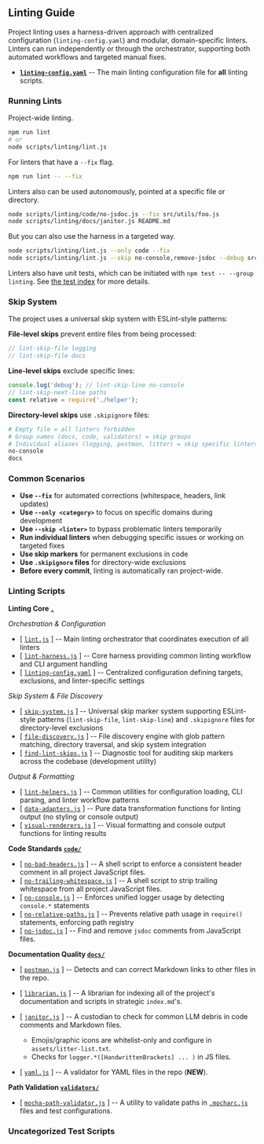 ## Linting Guide

Project linting uses a harness-driven approach with centralized configuration (`linting-config.yaml`) and modular, domain-specific linters. Linters can run independently or through the orchestrator, supporting both automated workflows and targeted manual fixes.

- [**`linting-config.yaml`**](linting-config.yaml)
  -- The main linting configuration file for **all** linting scripts.

### Running Lints

Project-wide linting.
```bash
npm run lint
# or
node scripts/linting/lint.js
```
For linters that have a `--fix` flag.
```bash
npm run lint -- --fix
```
Linters also can be used autonomously, pointed at a specific file or directory.
```bash
node scripts/linting/code/no-jsdoc.js --fix src/utils/foo.js
node scripts/linting/docs/janitor.js README.md
```
But you can also use the harness in a targeted way.
```bash
node scripts/linting/lint.js --only code --fix
node scripts/linting/lint.js --skip no-console,remove-jsdoc --debug src/
```

Linters also have unit tests, which can be initiated with `npm test -- --group linting`.
See [the test index](../../test/index.md) for more details.

### Skip System

The project uses a universal skip system with ESLint-style patterns:

**File-level skips** prevent entire files from being processed:
```javascript
// lint-skip-file logging
// lint-skip-file docs
```

**Line-level skips** exclude specific lines:
```javascript
console.log('debug'); // lint-skip-line no-console
// lint-skip-next-line paths
const relative = require('./helper');
```

**Directory-level skips** use `.skipignore` files:
```bash
# Empty file = all linters forbidden
# Group names (docs, code, validators) = skip groups
# Individual aliases (logging, postman, litter) = skip specific linters
no-console
docs
```

### Common Scenarios

- **Use `--fix`** for automated corrections (whitespace, headers, link updates)
- **Use `--only <category>`** to focus on specific domains during development
- **Use `--skip <linter>`** to bypass problematic linters temporarily
- **Run individual linters** when debugging specific issues or working on targeted fixes
- **Use skip markers** for permanent exclusions in code
- **Use `.skipignore` files** for directory-wide exclusions
- **Before every commit**, linting is automatically ran project-wide.

### Linting Scripts

**Linting Core [`.`](index.md)**

*Orchestration & Configuration*
- [ [`lint.js`](lint.js) ]
  -- Main linting orchestrator that coordinates execution of all linters
- [ [`lint-harness.js`](lint-harness.js) ]
  -- Core harness providing common linting workflow and CLI argument handling
- [ [`linting-config.yaml`](linting-config.yaml) ]
  -- Centralized configuration defining targets, exclusions, and linter-specific settings

*Skip System & File Discovery*
- [ [`skip-system.js`](lib/skip-system.js) ]
  -- Universal skip marker system supporting ESLint-style patterns (`lint-skip-file`, `lint-skip-line`) and `.skipignore` files for directory-level exclusions
- [ [`file-discovery.js`](lib/file-discovery.js) ]
  -- File discovery engine with glob pattern matching, directory traversal, and skip system integration
- [ [`find-lint-skips.js`](lib/find-lint-skips.js) ]
  -- Diagnostic tool for auditing skip markers across the codebase (development utility)

*Output & Formatting*
- [ [`lint-helpers.js`](lib/lint-helpers.js) ]
  -- Common utilities for configuration loading, CLI parsing, and linter workflow patterns
- [ [`data-adapters.js`](lib/data-adapters.js) ]
  -- Pure data transformation functions for linting output (no styling or console output)
- [ [`visual-renderers.js`](lib/visual-renderers.js) ]
  -- Visual formatting and console output functions for linting results

**Code Standards [`code/`](code/)**
- [ [`no-bad-headers.js`](code/no-bad-headers.js) ]
  -- A shell script to enforce a consistent header comment in all project JavaScript files.
- [ [`no-trailing-whitespace.js`](code/no-trailing-whitespace.js) ]
  -- A shell script to strip trailing whitespace from all project JavaScript files.   
- [ [`no-console.js`](code/no-console.js) ]
  -- Enforces unified logger usage by detecting `console.*` statements
- [ [`no-relative-paths.js`](code/no-relative-paths.js) ]
  -- Prevents relative path usage in `require()` statements, enforcing path registry
- [ [`no-jsdoc.js`](code/no-jsdoc.js) ]
  -- Find and remove `jsdoc` comments from JavaScript files. 

**Documentation Quality [`docs/`](docs/)**
- [ [`postman.js`](docs/postman.js) ]
  -- Detects and can correct Markdown links to other files in the repo.
- [ [`librarian.js`](docs/librarian.js) ]
  -- A librarian for indexing all of the project's documentation and scripts in strategic `index.md`'s.
- [ [`janitor.js`](docs/janitor.js) ]
  -- A custodian to check for common LLM debris in code comments and Markdown files.
     - Emojis/graphic icons are whitelist-only and configure in `assets/litter-list.txt`.
     - Checks for `logger.*([HandwrittenBrackets] ... )` in JS files.
 
- [ [`yaml.js`](docs/yaml.js) ]
  -- A validator for YAML files in the repo (**NEW**).

**Path Validation [`validators/`](validators/)**
- [ [`mocha-path-validator.js`](validators/mocha-path-validator.js) ]
  -- A utility to validate paths in [`.mocharc.js`](../../.mocharc.js) files and test configurations.

### Uncategorized Test Scripts
<!-- uncategorized-start -->
<!-- uncategorized-end -->
